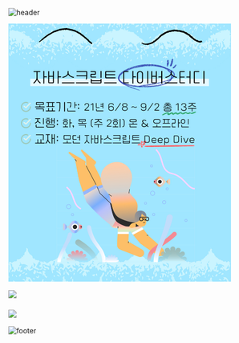 ![header](https://capsule-render.vercel.app/api?type=wave&color=48dbfb&height=200&section=header&text=js-diver-study🏝&animation=fadeIn&fontColor=090707&fontAlignX=45&fontAlignY=65&fontSize=100)

<img src="./jsdiverstudy.jpg" width="88%">

<a href="https://www.notion.so/ae4d9a482ed94a66b130df34f92fec66" target="_blank"><img src="https://img.shields.io/badge/스터디일정-ffffff?style=flat-square&logo=Notion&logoColor=black"/></a>
####
<a href="https://www.notion.so/51d56458973f48a7b8d9e4e7889e77ba" target="_blank"><img src="https://img.shields.io/badge/출석체크-ffffff?style=flat-square&logo=Notion&logoColor=black"/></a>


![footer](https://capsule-render.vercel.app/api?type=wave&color=48dbfb&height=130&section=footer)
